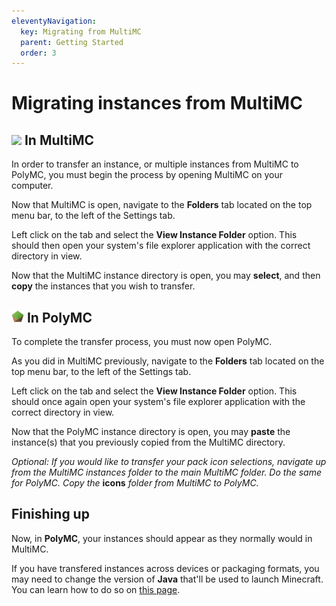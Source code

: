 ```yaml
---
eleventyNavigation:
  key: Migrating from MultiMC
  parent: Getting Started
  order: 3
---
```


# Migrating instances from MultiMC

##  <img src="https://avatars2.githubusercontent.com/u/5411890" height="20" />  In MultiMC

In order to transfer an instance, or multiple instances from MultiMC to PolyMC, you must begin the process by opening MultiMC on your computer.

Now that MultiMC is open, navigate to the **Folders** tab located on the top menu bar, to the left of the Settings tab.

Left click on the tab and select the **View Instance Folder** option. This should then open your system's file explorer application with the correct directory in view.

Now that the MultiMC instance directory is open, you may **select**, and then **copy** the instances that you wish to transfer.

## <img src="https://raw.githubusercontent.com/PolyMC/PolyMC/e909cc363d2236ad99601222728bad5b1ea71c31/program_info/org.polymc.PolyMC.svg" height="20" /> In PolyMC

To complete the transfer process, you must now open PolyMC.

As you did in MultiMC previously, navigate to the **Folders** tab located on the top menu bar, to the left of the Settings tab.

Left click on the tab and select the **View Instance Folder** option. This should once again open your system's file explorer application with the correct directory in view.

Now that the PolyMC instance directory is open, you may **paste** the instance(s) that you previously copied from the MultiMC directory.

*Optional: If you would like to transfer your pack icon selections, navigate up from the MultiMC instances folder to the main MultiMC folder. Do the same for PolyMC. Copy the* **icons** *folder from MultiMC to PolyMC.*

## Finishing up

Now, in **PolyMC**, your instances should appear as they normally would in MultiMC.

If you have transfered instances across devices or packaging formats, you may need to change the version of **Java** that'll be used to launch Minecraft. You can learn how to do so on [this page](../installing-java).
